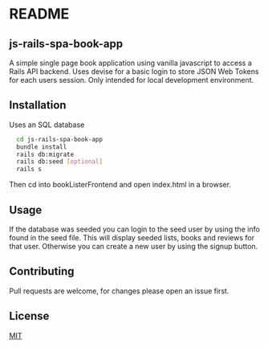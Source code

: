 # README
## js-rails-spa-book-app
A simple single page book application using vanilla javascript to access a Rails API backend. Uses devise for a basic login to store JSON Web Tokens for each users session. Only intended for local development environment.

## Installation
 Uses an SQL database

```bash
  cd js-rails-spa-book-app
  bundle install
  rails db:migrate
  rails db:seed [optional]
  rails s
```
Then cd into bookListerFrontend and open index.html in a browser.

## Usage
If the database was seeded you can login to the seed user by using the info found in the seed file. This will display seeded lists, books and reviews for that user. Otherwise you can create a new user by using the signup button.

## Contributing
Pull requests are welcome, for changes please open an issue first.

## License
 [MIT](https://choosealicense.com/licenses/mit/)
